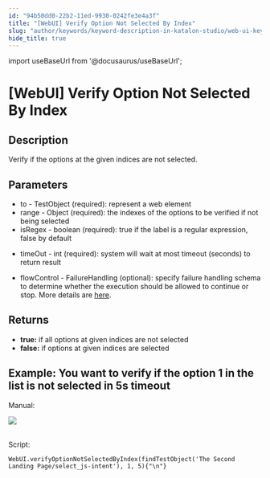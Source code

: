 ```yaml
---
id: "94b50dd0-22b2-11ed-9930-0242fe3e4a3f"
title: "[WebUI] Verify Option Not Selected By Index"
slug: "author/keywords/keyword-description-in-katalon-studio/web-ui-keywords/webui-verify-option-not-selected-by-index"
hide_title: true
---
```

import useBaseUrl from '@docusaurus/useBaseUrl';


# <a id="id_0" class="anchor_top_offset"/><a id="ariaid-title1" class="anchor_top_offset"/>[WebUI] Verify Option Not Selected By Index


## <a id="id_0__id" class="anchor_top_offset"/>Description

              
<p xmlns="http://www.w3.org/1999/xhtml" className="p">   Verify if the options at the given indices are not   selected.</p> 
                  

## Parameters

<div xmlns="http://www.w3.org/1999/xhtml" className="p"><ul className="ul"><li className="li">to - TestObject (required): represent a web element</li><li className="li">range - Object (required): the indexes of the options to be
      verified if not being selected</li><li className="li">isRegex - boolean (required): true if the label is a regular
      expression, false by default</li><li className="li">
      <p className="p">timeOut - int (required):  system will wait at most timeout
        (seconds) to return result</p>
    </li><li className="li">
      <p className="p">flowControl - FailureHandling (optional): specify failure
        handling schema to determine whether the execution should be
        allowed to continue or stop. More details are <a className="xref" href="/docs/maintain/configure-failure-handling-settings-in-katalon-studio">here</a>.</p>
    </li></ul></div>

## <a id="id_0__id_1" class="anchor_top_offset"/>Returns

              
<ul xmlns="http://www.w3.org/1999/xhtml" className="ul"><li className="li">     <strong className="ph b">true:</strong> if all options at given indices are     not selected</li><li className="li">     <strong className="ph b">false:</strong> if options  at given     indices are selected</li></ul> 
      

## <a id="id_0__id_2" class="anchor_top_offset"/>Example: You want to verify if the option 1 in the list is not         selected in 5s timeout

              
<p xmlns="http://www.w3.org/1999/xhtml" className="p">Manual: </p> 
      
<p xmlns="http://www.w3.org/1999/xhtml" className="p">   <img className="image" src={useBaseUrl("https://github.com/katalon-studio/docs-images/raw/master/katalon-studio/docs/webui-verify-option-not-selected-by-index/image2016-8-21-193A303A39.png")} /><br /><br /> </p> 
      
<p xmlns="http://www.w3.org/1999/xhtml" className="p">Script:</p> 
              
<pre xmlns="http://www.w3.org/1999/xhtml" className="pre codeblock"><code>WebUI.verifyOptionNotSelectedByIndex(findTestObject('The Second Landing Page/select_js-intent'), 1, 5){"\n"}</code></pre> 
            
